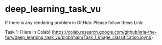 # deep_learning_task_vu

If there is any rendering problem in GitHub: Please follow these Link:

Task 1: [Here in Colab] (https://colab.research.google.com/github/sria-the-fury/deep_learning_task_vu/blob/main/Task_1_image_classification.ipynb)
